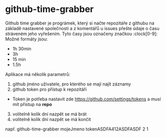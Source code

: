 # github-time-grabber

Github time grabber je prográmek, který si načte repozitáře z githubu na základě nastavené společnosti a z komentářů u issues přešte údaje o času stráveném jeho vyřešením. Tyto časy jsou označeny značkou :clock[0-9]:
Možné formáty jsou:
- 1h 30min
- 3h
- 15 min
- 1.5h

Aplikace má několik parametrů:
 1. github jméno uživatele, pro kterého se mají najít záznamy
 2. github token pro přístup k repozitáři
  - Token je potřeba nastavit zde https://github.com/settings/tokens a musí mít přístup na __repo__
 3. volitelně kolik dní nazpět se má brát
 4. volitelně kolik dní nazpět se má končit

např. github-time-grabber mojeJmeno tokenASDFA412ASDFASDF 2 1
